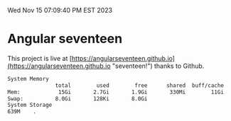 Wed Nov 15 07:09:40 PM EST 2023

# Angular seventeen


This project is live at [https://angularseventeen.github.io](https://angularseventeen.github.io "seventeen!") thanks to Github.

```bash
System Memory
               total        used        free      shared  buff/cache   available
Mem:            15Gi       2.7Gi       1.9Gi       330Mi        11Gi        12Gi
Swap:          8.0Gi       128Ki       8.0Gi
System Storage
639M	.
